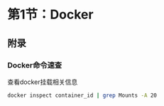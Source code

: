 # 第1节：Docker



## 附录

### Docker命令速查

查看docker挂载相关信息

```bash
docker inspect container_id | grep Mounts -A 20
```


